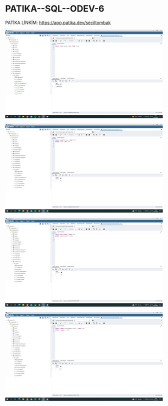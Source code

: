 # PATIKA--SQL--ODEV-6


 PATİKA LİNKİM: https://app.patika.dev/seciltombak   
 
 ![github](1.png)  
 
 ![github](2.png)  

 ![github](3.png)  
 
 ![github](4.png)    
 
 
